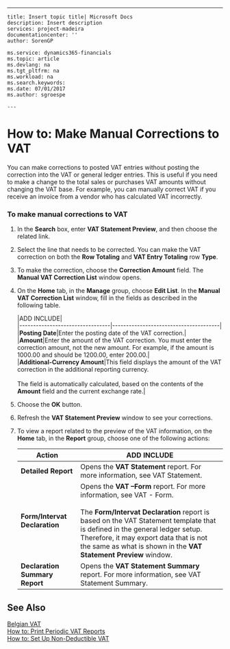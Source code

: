---
    title: Insert topic title| Microsoft Docs
    description: Insert description
    services: project-madeira
    documentationcenter: ''
    author: SorenGP

    ms.service: dynamics365-financials
    ms.topic: article
    ms.devlang: na
    ms.tgt_pltfrm: na
    ms.workload: na
    ms.search.keywords:
    ms.date: 07/01/2017
    ms.author: sgroespe

    ---
# How to: Make Manual Corrections to VAT
You can make corrections to posted VAT entries without posting the correction into the VAT or general ledger entries. This is useful if you need to make a change to the total sales or purchases VAT amounts without changing the VAT base. For example, you can manually correct VAT if you receive an invoice from a vendor who has calculated VAT incorrectly.  
  
### To make manual corrections to VAT  
  
1.  In the **Search** box, enter **VAT Statement Preview**, and then choose the related link.  
  
2.  Select the line that needs to be corrected. You can make the VAT correction on both the **Row Totaling** and **VAT Entry Totaling** row **Type**.  
  
3.  To make the correction, choose the **Correction Amount** field. The **Manual VAT Correction List** window opens.  
  
4.  On the **Home** tab, in the **Manage** group, choose **Edit List**. In the **Manual VAT Correction List** window, fill in the fields as described in the following table.  
  
    |ADD INCLUDE<!--[!INCLUDE[bp_tablefield](../../includes/bp_tabledescription_md.md)]-->|  
    |---------------------------------|---------------------------------------|  
    |**Posting Date**|Enter the posting date of the VAT correction.|  
    |**Amount**|Enter the amount of the VAT correction. You must enter the correction amount, not the new amount. For example, if the amount is 1000.00 and should be 1200.00, enter 200.00.|  
    |**Additional-Currency Amount**|This field displays the amount of the VAT correction in the additional reporting currency.<br /><br /> The field is automatically calculated, based on the contents of the **Amount** field and the current exchange rate.|  
  
5.  Choose the **OK** button.  
  
6.  Refresh the **VAT Statement Preview** window to see your corrections.  
  
7.  To view a report related to the preview of the VAT information, on the **Home** tab, in the **Report** group, choose one of the following actions:  
  
    |Action|ADD INCLUDE<!--[!INCLUDE[bp_tabledescription](../../includes/bp_tabledescription_md.md)]-->|  
    |------------|---------------------------------------|  
    |**Detailed Report**|Opens the **VAT Statement** report. For more information, see VAT Statement.|  
    |**Form\/Intervat Declaration**|Opens the **VAT –Form** report. For more information, see VAT - Form.<br /><br /> The **Form\/Intervat Declaration** report is based on the VAT Statement template that is defined in the general ledger setup. Therefore, it may export data that is not the same as what is shown in the **VAT Statement Preview** window.|  
    |**Declaration Summary Report**|Opens the **VAT Statement Summary** report. For more information, see VAT Statement Summary.|  
  
## See Also  
 [Belgian VAT](../belgian-vat.md)   
 [How to: Print Periodic VAT Reports](../how-to-print-periodic-vat-reports.md)   
 [How to: Set Up Non-Deductible VAT](../how-to-set-up-non-deductible-vat.md)